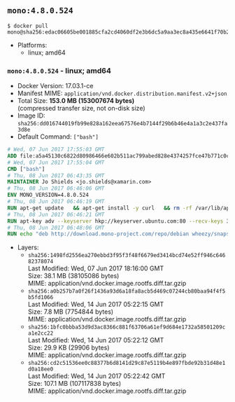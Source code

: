 ## `mono:4.8.0.524`

```console
$ docker pull mono@sha256:edac06605be001885cfa2cd4060df2e3b6dc5a9aa3ec8a435e6641f70b24af67
```

-	Platforms:
	-	linux; amd64

### `mono:4.8.0.524` - linux; amd64

-	Docker Version: 17.03.1-ce
-	Manifest MIME: `application/vnd.docker.distribution.manifest.v2+json`
-	Total Size: **153.0 MB (153007674 bytes)**  
	(compressed transfer size, not on-disk size)
-	Image ID: `sha256:dd016744019fb99e828a162eea67576e4b7144f29b6b46e4a1a3c2e437fa3d8e`
-	Default Command: `["bash"]`

```dockerfile
# Wed, 07 Jun 2017 17:55:03 GMT
ADD file:a5a45130c6822d80986466e602b511ac799abed828e4374257fce47b771c0ce6 in / 
# Wed, 07 Jun 2017 17:55:04 GMT
CMD ["bash"]
# Thu, 08 Jun 2017 06:43:35 GMT
MAINTAINER Jo Shields <jo.shields@xamarin.com>
# Thu, 08 Jun 2017 06:46:06 GMT
ENV MONO_VERSION=4.8.0.524
# Thu, 08 Jun 2017 06:46:19 GMT
RUN apt-get update   && apt-get install -y curl   && rm -rf /var/lib/apt/lists/*
# Thu, 08 Jun 2017 06:46:21 GMT
RUN apt-key adv --keyserver hkp://keyserver.ubuntu.com:80 --recv-keys 3FA7E0328081BFF6A14DA29AA6A19B38D3D831EF
# Thu, 08 Jun 2017 06:48:06 GMT
RUN echo "deb http://download.mono-project.com/repo/debian wheezy/snapshots/$MONO_VERSION main" > /etc/apt/sources.list.d/mono-xamarin.list   && apt-get update   && apt-get install -y binutils mono-devel ca-certificates-mono fsharp mono-vbnc nuget referenceassemblies-pcl   && rm -rf /var/lib/apt/lists/* /tmp/*
```

-	Layers:
	-	`sha256:1498fd2556ea270ebbd3f95f3f48f6679ed3414bcd74e52ff946c64682378074`  
		Last Modified: Wed, 07 Jun 2017 18:16:00 GMT  
		Size: 38.1 MB (38105086 bytes)  
		MIME: application/vnd.docker.image.rootfs.diff.tar.gzip
	-	`sha256:a0b257b7a0f26f1436a93d6a18fa8acb5d469c07244cb80baa94f4f5b5fd1066`  
		Last Modified: Wed, 14 Jun 2017 05:22:15 GMT  
		Size: 7.8 MB (7754844 bytes)  
		MIME: application/vnd.docker.image.rootfs.diff.tar.gzip
	-	`sha256:1bfc0bbba53d9d3ac8366c881f63706a61ef9d684e1732a58501209ca1e2cc22`  
		Last Modified: Wed, 14 Jun 2017 05:22:12 GMT  
		Size: 29.9 KB (29906 bytes)  
		MIME: application/vnd.docker.image.rootfs.diff.tar.gzip
	-	`sha256:cd2c51536ee0c88377b6d8141d29c87e5119b4e897fbde92b31d48e1d0a18ee0`  
		Last Modified: Wed, 14 Jun 2017 05:22:42 GMT  
		Size: 107.1 MB (107117838 bytes)  
		MIME: application/vnd.docker.image.rootfs.diff.tar.gzip
